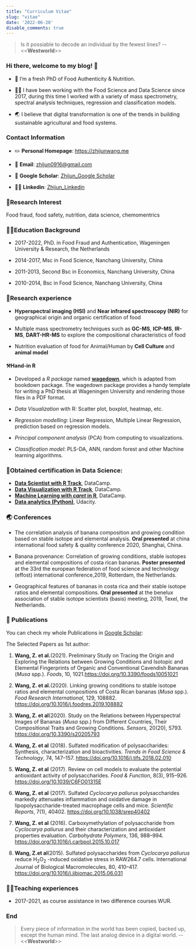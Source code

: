 ```yaml
---
title: "Curriculum Vitae"
slug: "vitae"
date: '2022-06-20'
disable_comments: true
---
```

> Is it possiable to decode an individual by the fewest lines? -- <<**Westworld**>>


### Hi there, welcome to my blog! 👋

- 🌾 I’m a fresh PhD of Food Authenticity & Nutrition.

- 👨‍💻 I have been working with the Food Science and Data Science since 2017, during this time I worked with a variety of mass spectrometry, spectral analysis techniques, regression and classification models.

- 🌏 I believe that digital transformation is one of the trends in building sustainable agricultural and food systems.

### Contact Information

- ✏️ **Personal Homepage**: <https://zhijunwang.me>

- 📧 **Email**: zhijun0916@gmail.com

- 🏰 **Google Scholar**: [Zhijun_Google Scholar](https://scholar.google.com/citations?user=9kfqtMwAAAAJ&hl=en)

- 🙋‍♂️ **Linkedin**: [Zhijun_Linkedin](https://www.linkedin.com/in/zhijunwang1991/)


### 🍌Research Interest

Food fraud, food safety, nutrition, data science, chemomentrics

### 👩‍🏫Education Background

* 2017-2022, PhD. in Food Fraud and Authentication, Wageningen University & Research, the Netherlands

* 2014-2017, Msc in Food Science, Nanchang University, China

* 2011-2013, Second Bsc in Economics, Nanchang University, China

* 2010-2014, Bsc in Food Science, Nanchang University, China

### 💪Research experience

* **Hyperspectral imaging (HSI)** and **Near infrared spectroscopy (NIR)** for geographical origin and organic certification of food

* Multiple mass spectrometry techniques such as **GC-MS**, **ICP-MS**, **IR-MS**, **DART-HR-MS** to explore the compositional characteristics of food

* Nutrition evaluation of food for Animal/Human by **Cell Culture** and **animal model**

#### ⚒️Hand-in R

* Developed a *R package* named [**wagedown**](https://github.com/ZhijunWang1991/wagedown), which is adapted from bookdown package. The wagedown package provides a handy template for writing a PhD thesis at Wageningen University and rendering those files in a PDF format. 

* *Data Visualization* with R: Scatter plot, boxplot, heatmap, etc.

* *Regression modelling*: Linear Regression, Multiple Linear Regression, prediction based on regression models.

* *Principal component analysis* (PCA) from computing to visualizations.

* *Classification model*: PLS-DA, ANN, random forest  and other Machine learning algorithms.

### 📕Obtained certification in Data Science:

* [**Data Scientist with R Track**](https://www.datacamp.com/statement-of-accomplishment/track/29dae208d30684b87e6071f27a9e4b2816407ba6?raw=1), DataCamp.
* [**Data Visualization with R Track**](https://www.datacamp.com/statement-of-accomplishment/track/b1b88592910af14b2485ea9c0d4a2570cde4e234), DataCamp.
* [**Machine Learning with *caret* in R**](https://www.datacamp.com/statement-of-accomplishment/course/904ee255e9b6a72c48006df6f3bb3a0cfdb98805), DataCamp.
* [**Data analytics (Python)**](https://graduation.udacity.com/confirm/H9LHJ5Q7), Udacity.

### 🌏 Conferences

* The correlation analysis of banana composition and growing condition based on stable isotope and elemental analysis. **Oral presented** at china international food safety & quality conference 2020, Shanghai, China.

* Banana provenance: Correlation of growing conditions, stable isotopes and elemental compositions of costa rican bananas. **Poster presented** at the 33rd the european federation of food science and technology (effost) international conference,2019, Rotterdam, the Netherlands.

* Geographical features of bananas in costa rica and their stable isotope ratios and elemental compositions. **Oral presented** at the benelux association of stable isotope scientists (basis) meeting, 2019, Texel, the Netherlands.

### 📜 Publications

You can check my whole Publications in [Google Scholar](https://scholar.google.com/citations?user=9kfqtMwAAAAJ&hl=en):

The Selected Papers as 1st author:

1.  **Wang, Z. et al.**(2021). Preliminary Study on Tracing the Origin and Exploring the Relations between Growing Conditions and Isotopic and Elemental Fingerprints of Organic and Conventional Cavendish Bananas (*Musa* spp.). *Foods*, 10, 1021.https://doi.org/10.3390/foods10051021

2.  **Wang, Z. et al.**(2020). Linking growing conditions to stable isotope ratios and elemental compositions of Costa Rican bananas (*Musa* spp.). *Food Research International*, 129, 108882. https://doi.org/10.1016/j.foodres.2019.108882

3.  **Wang, Z. et al**(2020). Study on the Relations between Hyperspectral Images of Bananas (*Musa* spp.) from Different Countries, Their Compositional Traits and Growing Conditions. *Sensors*, 20(20), 5793. https://doi.org/10.3390/s20205793

4.  **Wang, Z. et al** (2018). Sulfated modification of polysaccharides: Synthesis, characterization and bioactivities. *Trends in Food Science & Technology*, 74, 147–157. https://doi.org/10.1016/j.tifs.2018.02.010

5.  **Wang, Z. et al** (2017). Review on cell models to evaluate the potential antioxidant activity of polysaccharides. *Food & Function*, 8(3), 915–926. https://doi.org/10.1039/C6FO01315E

6.  **Wang, Z. et al** (2017). Sulfated *Cyclocarya paliurus* polysaccharides markedly attenuates inflammation and oxidative damage in lipopolysaccharide-treated macrophage cells and mice. *Scientific Reports*, 7(1), 40402. https://doi.org/10.1038/srep40402

7.  **Wang, Z. et al** (2016). Carboxymethylation of polysaccharide from *Cyclocarya paliurus* and their characterization and antioxidant properties evaluation. *Carbohydrate Polymers*, 136, 988–994. https://doi.org/10.1016/j.carbpol.2015.10.017

8.  **Wang, Z.et al**(2015). Sulfated polysaccharides from *Cyclocarya paliurus* reduce H<sub>2</sub>O<sub>2</sub> -induced oxidative stress in RAW264.7 cells. International Journal of Biological Macromolecules, 80, 410–417. https://doi.org/10.1016/j.ijbiomac.2015.06.031

### 👨‍🏫Teaching experiences

* 2017-2021, as course assistance in two difference courses WUR.


### End
> Every piece of information in the world has been copied, backed up, except the human mind. The last analog device in a digital world.        -- <<**Westworld**>>
